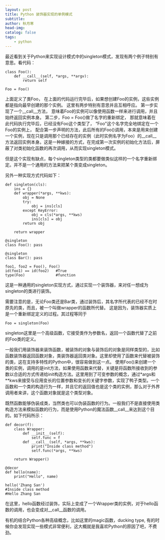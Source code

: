 ```yaml
---
layout: post
title: Python 装饰器实现的单例模式
subtitle: 
author: 秋月寒
head-img: 
catalog: false
tags:
    - python
---
```


最近看到关于Python来实现设计模式中的singleton模式，发现有两个例子特别有意思。看代码：

```
class Foo():
    def __call__(self, *args, **argv):
        return self
        
Foo = Foo()
```

上面定义了类Foo， 在上面的代码运行完毕后，如果想创建Foo的实例，这些实例都是指向最早创建的那个实例。 这里有两步特别有意思并且互相呼应。 第一步实现了一个__call__方法， 意味着Foo的实例可以像使用函数一样来进行调用，并且始终返回实例本身。 第二步，Foo = Foo()做了名字的重新绑定， 那就意味着在此代码执行完毕后，已经没有Foo这个类型了， “Foo"这个名字完全地绑定在一个Foo的实例上， 配合第一步声明的方法，此后所有的Foo()调用，本来是用来创建一个实例，现在只是调用那个已经存在的实例（此时实例名字为Foo）的__call__方法返回实例本身。这是一种嫁接的方式，在完成第一次实例的初始化方法后，屏蔽了对类初始化函数的再次调用，从而实现singleton模式。

但是这个实现有缺点，每个singleton类型的类都要做类似这样的一个名字重新绑定。并不是一个通用的方法来把某个类变成singleton。

另外一种实现方式代码如下：

```
def singleton(cls):
    ins = {}
    def wrapper(*args, **kws):
        obj = None
        try:
            obj = ins[cls]
        except KeyError:
            obj = cls(*args, **kws)
            ins[cls] = obj
        return obj
    
    return wrapper
    
@singleton
class Foo(): pass
    
@singleton
class Bar(): pass
    
foo1, foo2 = Foo(), Foo()
id(foo1) == id(foo2)   #True
type(Foo)              #function
```

这是一种通用的singleton实现方式，通过实现一个装饰器，来对任一想成为singleton的类进行装饰。

需要注意的是，无论Foo类还是Bar类，通过装饰后，其名字所代表的已经不在时原先的类，而且，被一个叫做wrapper的函数所代替。 这是因为，装饰器实质上是一个重新绑定定义的过程。其过程等同于

```
Foo = singleton(Foo)
```

singleton这里是一个高级函数，它接受类作为参数名，返回一个函数代替了之前的Foo类的定义。

一般我们用装饰器来装饰函数，被装饰的对象与装饰后的对象是同样类型的，比如函数装饰器返回函数对象，类装饰器返回类对象。这里却使用了函数来代替被装饰的类，这在支持多特性的Python中，很容易做到这一点。 使用Foo()来创建一个类的实例，调用的是init方法，如果使用函数来代替，关键是将函数所接收到的参数以合适的方式传递给init构造方法。这里用到了可变参数的概念，通过\*args和**kws来接受与应用变长的位置参数和变长的关键字参数，实现了鸭子类型。一个函数和一个类的构造行为一样，并且它的返回值也是这个类的实例，那么对于外界调用者来讲，这个函数对象就是这个类型对象。

既然函数能够伪装成类，当然类也可以伪装函数的行为。一般我们不是直接使用类构造方法来模拟函数的行为，而是使用Python的魔法函数__call__来达到这个目的。如下代码所示：

```
def decor(f):
    class Wrapper:
        def __init__(self):
            self.func = f
        def __call__(self, *args, **kws):
            print("Inside class method")
            self.func(*args, **kws)
    
    return Wrapper()
    
@decor
def hello(name):
    print("Hello", name)

hello('Zhang San')
#Inside class method
#Hello Zhang San
```

在这里，hello函数经过装饰，实际上变成了一个Wrapper类的实例，对于hello函数的调用，也会变成对__call__函数的调用。

有机的结合Python各种高级概念，比如这里的magic函数，ducking type, 有的时候你会发现实现一些模式非常便利，这大概就是我喜欢Python的原因了吧，不费劲。

